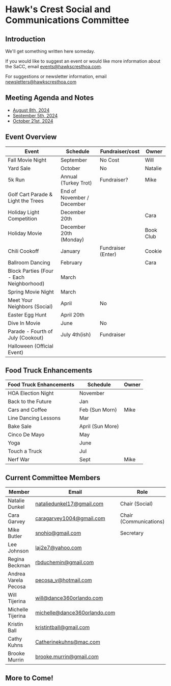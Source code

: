 # Hawk's Crest Social and Communications Committee

## Introduction

We'll get something written here someday.

If you would like to suggest an event or would like more information about the SaCC, email [events@hawkscresthoa.com](events@hawkscresthoa.com).

For suggestions or newsletter information, email [newsletters@hawkscresthoa.com](newsletters@hawkscresthoa.com)

## Meeting Agenda and Notes

- [August 8th, 2024](./2024_08_08.md)
- [September 5th, 2024](./2024_09_05.md)
- [October 21st, 2024](./2024_10_21.md)

## Event Overview

| Event                                    | Schedule                   | Fundraiser/cost    | Owner     |
| ---------------------------------------- | -------------------------- | ------------------ | --------- |
| Fall Movie Night                         | September                  | No Cost            | Will      |
| Yard Sale                                | October                    | No                 | Natalie   |
| 5k Run                                   | Annual (Turkey Trot)       | Fundraiser?        | Mike      |
| Golf Cart Parade & Light the Trees       | End of November / December |                    |           |
| Holiday Light Competition                | December 20th              |                    | Cara      |
| Holiday Movie                            | December 20th (Monday)     |                    | Book Club |
| Chili Cookoff                            | January                    | Fundraiser (Enter) | Cookie    |
| Ballroom Dancing                         | February                   |                    | Cara      |
| Block Parties (Four - Each Neighborhood) | March                      |                    |           |
| Spring Movie Night                       | March                      |                    |           |
| Meet Your Neighbors (Social)             | April                      | No                 |           |
| Easter Egg Hunt                          | April 20th                 |                    |           |
| Dive In Movie                            | June                       | No                 |           |
| Parade - Fourth of July (Cookout)        | July 4th(ish)              | Fundraiser         |           |
| Halloween (Official Event)               |                            |                    |           |

## Food Truck Enhancements

| Food Truck Enhancements | Schedule         | Owner |
| ----------------------- | ---------------- | ----- |
| HOA Election Night      | November         |       |
| Back to the Future      | Jan              |       |
| Cars and Coffee         | Feb (Sun Morn)   | Mike  |
| Line Dancing Lessons    | Mar              |       |
| Bake Sale               | April (Sun More) |       |
| Cinco De Mayo           | May              |       |
| Yoga                    | June             |       |
| Touch a Truck           | Jul              |       |
| Nerf War                | Sept             | Mike  |

## Current Committee Members

| Member               | Email                                                        | Role                   |
| -------------------- | ------------------------------------------------------------ | ---------------------- |
| Natalie Dunkel       | [nataliedunkel17@gmail.com](nataliedunkel17@gmail.com)       | Chair (Social)         |
| Cara Garvey          | [caragarvey1004@gmail.com](caragarvey1004@gmail.com)         | Chair (Communications) |
| Mike Butler          | [snohio@gmail.com](snohio@gmail.com)                         | Secretary              |
| Lee Johnson          | [laj2e7@yahoo.com](laj2e7@yahoo.com)                         |                        |
| Regina Beckman       | [rbduchemin@gmail.com ](rbduchemin@gmail.com )               |                        |
| Andrea Varela Pecosa | [pecosa_v@hotmail.com](pecosa_v@hotmail.com)                 |                        |
| Will Tijerina        | [will@dance360orlando.com](will@dance360orlando.com)         |                        |
| Michelle Tijerina    | [michelle@dance360orlando.com](michelle@dance360orlando.com) |                        |
| Kristin Ball         | [kristintball@gmail.com](kristintball@gmail.com)             |                        |
| Cathy Kuhns          | [Catherinekuhns@mac.com](Catherinekuhns@mac.com)             |                        |
| Brooke Murrin        | [brooke.murrin@gmail.com](brooke.murrin@gmail.com)           |                        |


## More to Come!
